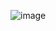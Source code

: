 ![image](https://user-images.githubusercontent.com/49346677/102953288-4c7f3680-4514-11eb-8c8d-177975860d92.png)